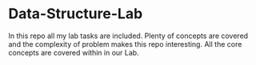 # Data-Structure-Lab
In this repo all my lab tasks are included. Plenty of concepts are covered and the complexity of problem makes this repo interesting. All the core concepts are covered within in our Lab.
